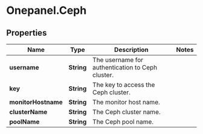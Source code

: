 # Onepanel.Ceph

## Properties
Name | Type | Description | Notes
------------ | ------------- | ------------- | -------------
**username** | **String** | The username for authentication to Ceph cluster. | 
**key** | **String** | The key to access the Ceph cluster. | 
**monitorHostname** | **String** | The monitor host name. | 
**clusterName** | **String** | The Ceph cluster name. | 
**poolName** | **String** | The Ceph pool name. | 



